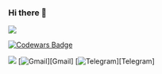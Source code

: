  ### Hi there 👋
<!-- First widget -->
<!--  <img src="https://myreadme.vercel.app/api/embed/mrgsdev?panels=userstatistics,toprepositories,toplanguages,commitgraph" alt="reimaginedreadme" />   -->
<!-- <img src="https://myreadme.vercel.app/api/embed/mrgsdev?panels=userstatistics,toplanguages" alt="reimaginedreadme" />  -->

<!-- Second widget -->
<!-- <a href="http://www.github.com/mrgsdev"><img src="https://github-readme-stats.vercel.app/api?username=mrgsdev&show_icons=true&hide=&count_private=true&title_color=0891b2&text_color=ffffff&icon_color=0891b2&bg_color=1c1917&hide_border=true&show_icons=true" alt="iamalexmih's GitHub stats" /></a>   -->

<!-- Second widget -->
<a href="http://www.github.com/mrgsdev"><img src="https://github-readme-streak-stats.herokuapp.com/?user=mrgsdev&stroke=ffffff&background=1c1917&ring=0891b2&fire=0891b2&currStreakNum=ffffff&currStreakLabel=0891b2&sideNums=ffffff&sideLabels=ffffff&dates=ffffff&hide_border=true" /></a>

<!-- Codewars widget -->
[![Codewars Badge](https://www.codewars.com/users/mrgsdev/badges/large)](https://www.codewars.com/users/mrgsdev)

![](https://komarev.com/ghpvc/?username=\&style=flat)
[<img alt="Gmail" src="https://img.shields.io/badge/Gmail-D14836?style=flat&logo=gmail&logoColor=white" />][Gmail]
[<img alt="Telegram" src="https://img.shields.io/badge/Telegram%20-%231877F2.svg?&style=flat&logo=Telegram"/>][Telegram]

<!--  [Telegram]:https://teleg.run/mrgsdev
[Gmail]: mrgsdev@gmail.com  -->


<!-- - 👀 I’m interested in iOS development
- 🌱 I’m currently learning Swift
- 👀 I’m interested in iOS development
- 📫 How to reach me: 
 -->




 
<!-- (https://github.com/antonkomarev/github-profile-views-counter) -->



